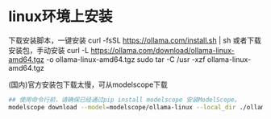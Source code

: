 # linux环境上安装
下载安装脚本，一键安装
curl -fsSL https://ollama.com/install.sh | sh
或者下载安装包，手动安装
curl -L https://ollama.com/download/ollama-linux-amd64.tgz -o ollama-linux-amd64.tgz
sudo tar -C /usr -xzf ollama-linux-amd64.tgz

(国内)官方安装包下载太慢，可从modelscope下载
```bash
## 使用命令行前，请确保已经通过pip install modelscope 安装ModelScope。
modelscope download --model=modelscope/ollama-linux --local_dir ./ollama-linux --revision v0.5.13
```
